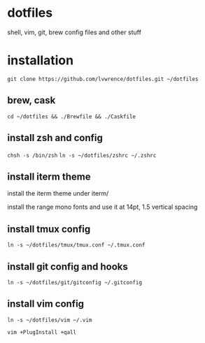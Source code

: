 # dotfiles
shell, vim, git, brew config files and other stuff

# installation
`git clone https://github.com/lvwrence/dotfiles.git ~/dotfiles`

## brew, cask
`cd ~/dotfiles && ./Brewfile && ./Caskfile`

## install zsh and config
`chsh -s /bin/zsh`
`ln -s ~/dotfiles/zshrc ~/.zshrc`

## install iterm theme
install the iterm theme under iterm/

install the range mono fonts and use it at 14pt, 1.5 vertical spacing

## install tmux config
`ln -s ~/dotfiles/tmux/tmux.conf ~/.tmux.conf`

## install git config and hooks
`ln -s ~/dotfiles/git/gitconfig ~/.gitconfig`

## install vim config
`ln -s ~/dotfiles/vim ~/.vim`

`vim +PlugInstall +qall`
